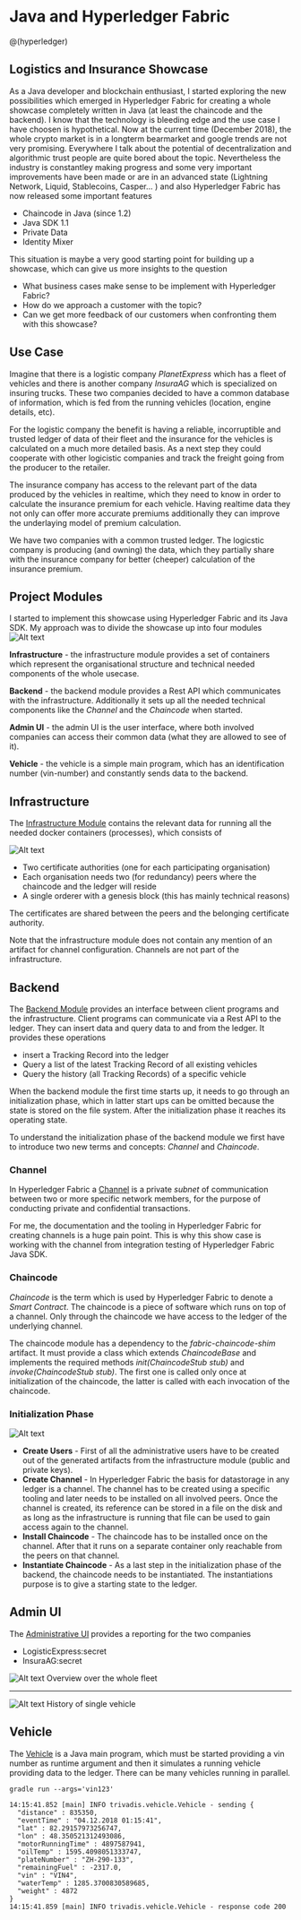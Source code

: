 # Java and Hyperledger Fabric
@(hyperledger)
## Logistics and Insurance Showcase
As a Java developer and blockchain enthusiast, I started exploring the new possibilities which emerged in Hyperledger Fabric for creating a whole showcase completely written in Java (at least the chaincode and the backend).
I know that the technology is bleeding edge and the use case I have choosen is hypothetical. Now at the current time (December 2018), the whole crypto market is in a longterm bearmarket and google trends are not very promising. Everywhere I talk about the potential of decentralization and algorithmic trust people are quite bored about the topic.  Nevertheless the industry is constantley making progress and some very important improvements have been made or are in an advanced state (Lightning Network, Liquid, Stablecoins, Casper... ) and also Hyperledger Fabric has now released some important features

- Chaincode in Java (since 1.2)
- Java SDK 1.1
- Private Data
- Identity Mixer 

This situation is maybe a very good starting point for building up a showcase, which can give us more insights to the question 

- What business cases make sense to be implement with Hyperledger Fabric?
- How do we approach a customer  with the topic? 
- Can we get more feedback of our customers when confronting them with this showcase?

## Use Case
Imagine that there is a logistic company *PlanetExpress* which has a fleet of vehicles and there is another company *InsuraAG* which is specialized on insuring trucks.  These two companies decided to have a common database of information, which is fed from the running vehicles (location, engine details, etc). 

 For the logistic company the benefit is having a reliable, incorruptible and trusted ledger of data of their fleet and the insurance for the vehicles is calculated on a much more detailed basis. As a next step they could cooperate with other logicistic companies and track the freight going from the producer to the retailer.
 
The insurance company has access to the relevant part of the data produced by the vehicles in realtime, which they need to know in order to calculate the insurance premium for each vehicle. Having realtime data they not only can offer more accurate premiums additionally they can improve the underlaying model of premium calculation. 

We have two companies with a common trusted ledger. The logicstic company is producing (and owning) the data, which they partially share with the insurance company for better (cheeper)  calculation of the insurance premium.

## Project Modules

I started to implement this showcase using Hyperledger Fabric and its Java SDK. My approach was to divide the showcase up into four modules
![Alt text](./vehicla-tracking-overview.png)

**Infrastructure** - the infrastructure module provides a set of containers which represent the organisational structure and technical needed components of the whole usecase. 

**Backend** - the backend module provides a Rest API which communicates with the infrastructure. Additionally it sets up all the needed technical components like the *Channel* and the *Chaincode* when started. 

**Admin UI** - the admin UI is the user interface, where both involved companies can access their common data (what they are allowed to see of it).

**Vehicle** - the vehicle is a simple main program, which has an identification number (vin-number) and constantly sends data to the backend.   

## Infrastructure

The [Infrastructure Module](https://bitbucket.org/trivadishyperledgertruckteam/vehicletrackinginfrastructure/src/master/) contains the relevant data for running all the needed docker containers (processes), which consists of

![Alt text](./vehicle-tracking-infrastructure.png)


- Two certificate authorities (one for each participating organisation)
- Each organisation needs two (for redundancy) peers where the chaincode and the ledger will reside
- A single orderer with a genesis block (this has mainly technical reasons)

The certificates are shared between the peers and the belonging certificate authority. 

Note that the infrastructure module does not contain any mention of an artifact for channel configuration. Channels are not part of the infrastructure.

## Backend

The [Backend Module](https://bitbucket.org/trivadishyperledgertruckteam/vehicletrackingbackend/src/master/) provides an interface between client programs and the infrastructure. Client programs can communicate via a Rest API to the ledger. They can insert data and query data to and from the ledger. It provides these operations

- insert a Tracking Record into the ledger
- Query a list of the latest Tracking Record of all existing vehicles
- Query the history (all Tracking Records) of a specific vehicle

When the backend module the first time starts up, it needs to go through an initialization phase, which in latter start ups can be omitted because the state is stored on the file system. After the initialization phase it reaches its operating state. 

To understand the initialization phase of the backend module we first have to introduce two new terms and concepts:  *Channel* and *Chaincode*.

### Channel

In Hyperledger Fabric a [Channel](https://hyperledger-fabric.readthedocs.io/en/release-1.3/channels.html) is a private *subnet* of communication between two or more specific network members, for the purpose of conducting private and confidential transactions. 

For me, the documentation and the tooling in Hyperledger Fabric for creating channels is a huge pain point. This is why this show case is working with the channel from integration testing of Hyperledger Fabric Java SDK.

### Chaincode
*Chaincode* is the term which is used by Hyperledger Fabric to denote a *Smart Contract*. The chaincode is a piece of software which runs on top of a channel. Only through the chaincode we have access to the ledger of the underlying channel.  

The chaincode module has a dependency to the *fabric-chaincode-shim* artifact. It must provide a class which extends *ChaincodeBase* and implements the required methods *init(ChaincodeStub stub)* and *invoke(ChaincodeStub stub)*. The first one is called only once at initialization of the chaincode, the latter is called with each invocation of the chaincode. 


### Initialization Phase

![Alt text](./backend-initialization.png)

- **Create Users** - First of all the administrative users have to be created out of the generated artifacts from the infrastructure module (public and private keys). 
- **Create Channel** - In Hyperledger Fabric the basis for datastorage in any ledger is a channel. The channel has to be created using a specific tooling and later needs to be installed on all involved peers. Once the channel is created, its reference can be stored in a file on the disk and as long as the infrastructure is running that file can be used to gain access again to the channel.
-  **Install Chaincode** - The chaincode has to be installed once on the channel. After that it runs on a separate container only reachable from the peers on that channel. 
-  **Instantiate Chaincode** -  As a last step in the initialization phase of the backend, the chaincode needs to be instantiated. The instantiations purpose is to give a starting state to the ledger.


## Admin UI

The [Administrative UI](https://bitbucket.org/trivadishyperledgertruckteam/vehicletrackingadminui/src/master/) provides a reporting for the two companies

- LogisticExpress:secret
- InsuraAG:secret

![Alt text](./UI_overview.png)
Overview over the whole fleet


----------

![Alt text](./UI_history.png)
History of single vehicle

## Vehicle

The [Vehicle](https://bitbucket.org/trivadishyperledgertruckteam/vehicletrackingvehicle/src/master/) is a Java main program, which must be started providing a vin number as runtime argument and then it simulates a running vehicle providing data to the ledger. There can be many vehicles running in parallel.
```
gradle run --args='vin123'

14:15:41.852 [main] INFO trivadis.vehicle.Vehicle - sending {
  "distance" : 835350,
  "eventTime" : "04.12.2018 01:15:41",
  "lat" : 82.29157973256747,
  "lon" : 48.350521312493086,
  "motorRunningTime" : 4897587941,
  "oilTemp" : 1595.4098051333747,
  "plateNumber" : "ZH-290-133",
  "remainingFuel" : -2317.0,
  "vin" : "VIN4",
  "waterTemp" : 1285.3700830589685,
  "weight" : 4872
}
14:15:41.859 [main] INFO trivadis.vehicle.Vehicle - response code 200
```







